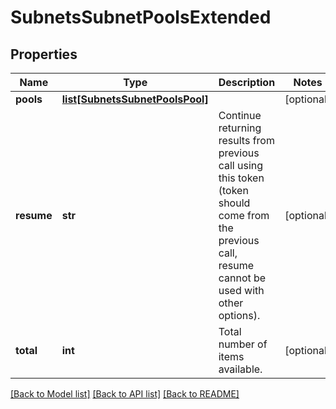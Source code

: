 # SubnetsSubnetPoolsExtended

## Properties
Name | Type | Description | Notes
------------ | ------------- | ------------- | -------------
**pools** | [**list[SubnetsSubnetPoolsPool]**](SubnetsSubnetPoolsPool.md) |  | [optional] 
**resume** | **str** | Continue returning results from previous call using this token (token should come from the previous call, resume cannot be used with other options). | [optional] 
**total** | **int** | Total number of items available. | [optional] 

[[Back to Model list]](../README.md#documentation-for-models) [[Back to API list]](../README.md#documentation-for-api-endpoints) [[Back to README]](../README.md)


